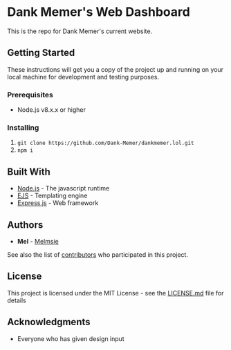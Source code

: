 # Dank Memer's Web Dashboard

This is the repo for Dank Memer's current website.

## Getting Started

These instructions will get you a copy of the project up and running on your local machine for development and testing purposes.

### Prerequisites

- Node.js v8.x.x or higher

### Installing
1. `git clone https://github.com/Dank-Memer/dankmemer.lol.git`
2. `npm i`

## Built With

* [Node.js](https://nodejs.org/en/) - The javascript runtime
* [EJS](https://ejs.co/) - Templating engine
* [Express.js](https://expressjs.com/) - Web framework

## Authors

* **Mel** - [Melmsie](https://github.com/melmsie)

See also the list of [contributors](https://github.com/Dank-Memer/webhook-server/contributors) who participated in this project.

## License

This project is licensed under the MIT License - see the [LICENSE.md](LICENSE.md) file for details

## Acknowledgments

* Everyone who has given design input
